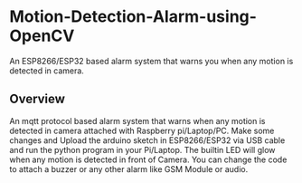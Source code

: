 # Motion-Detection-Alarm-using-OpenCV
An ESP8266/ESP32 based alarm system that warns you when any motion is detected in camera.

## Overview

An mqtt protocol based alarm system that warns when any motion is detected in camera attached with Raspberry pi/Laptop/PC. Make some changes and Upload the arduino sketch in ESP8266/ESP32 via USB cable and run the python program in your Pi/Laptop.
The builtin LED will glow when any motion is detected in front of Camera. You can change the code to attach a buzzer or any other alarm like GSM Module or audio.
